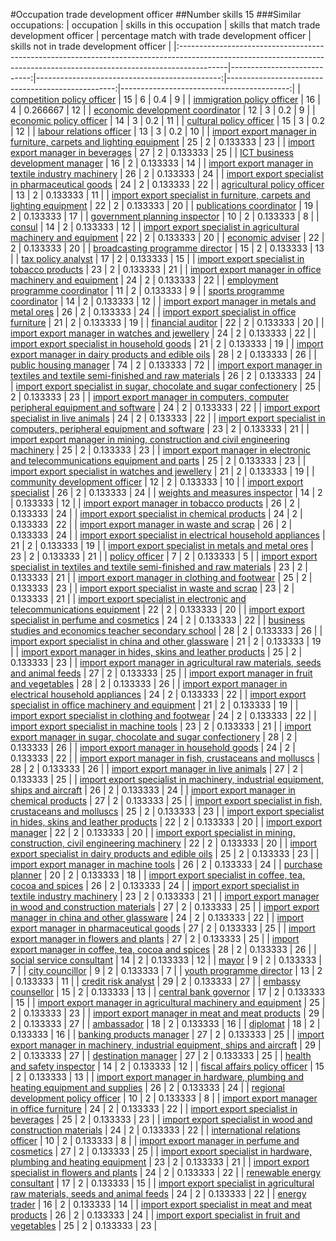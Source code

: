 #Occupation trade development officer
##Number skills 15
###Similar occupations:
| occupation                                                                                                                                                              |   skills in this occupation |   skills that match trade development officer |   percentage match with trade development officer |   skills not in trade development officer |
|:------------------------------------------------------------------------------------------------------------------------------------------------------------------------|----------------------------:|----------------------------------------------:|--------------------------------------------------:|------------------------------------------:|
| [competition policy officer](competition_policy_officer.md)                                                                                                             |                          15 |                                             6 |                                          0.4      |                                         9 |
| [immigration policy officer](immigration_policy_officer.md)                                                                                                             |                          16 |                                             4 |                                          0.266667 |                                        12 |
| [economic development coordinator](economic_development_coordinator.md)                                                                                                 |                          12 |                                             3 |                                          0.2      |                                         9 |
| [economic policy officer](economic_policy_officer.md)                                                                                                                   |                          14 |                                             3 |                                          0.2      |                                        11 |
| [cultural policy officer](cultural_policy_officer.md)                                                                                                                   |                          15 |                                             3 |                                          0.2      |                                        12 |
| [labour relations officer](labour_relations_officer.md)                                                                                                                 |                          13 |                                             3 |                                          0.2      |                                        10 |
| [import export manager in furniture, carpets and lighting equipment](import_export_manager_in_furniture,_carpets_and_lighting_equipment.md)                             |                          25 |                                             2 |                                          0.133333 |                                        23 |
| [import export manager in beverages](import_export_manager_in_beverages.md)                                                                                             |                          27 |                                             2 |                                          0.133333 |                                        25 |
| [ICT business development manager](ICT_business_development_manager.md)                                                                                                 |                          16 |                                             2 |                                          0.133333 |                                        14 |
| [import export manager in textile industry machinery](import_export_manager_in_textile_industry_machinery.md)                                                           |                          26 |                                             2 |                                          0.133333 |                                        24 |
| [import export specialist in pharmaceutical goods](import_export_specialist_in_pharmaceutical_goods.md)                                                                 |                          24 |                                             2 |                                          0.133333 |                                        22 |
| [agricultural policy officer](agricultural_policy_officer.md)                                                                                                           |                          13 |                                             2 |                                          0.133333 |                                        11 |
| [import export specialist in furniture, carpets and lighting equipment](import_export_specialist_in_furniture,_carpets_and_lighting_equipment.md)                       |                          22 |                                             2 |                                          0.133333 |                                        20 |
| [publications coordinator](publications_coordinator.md)                                                                                                                 |                          19 |                                             2 |                                          0.133333 |                                        17 |
| [government planning inspector](government_planning_inspector.md)                                                                                                       |                          10 |                                             2 |                                          0.133333 |                                         8 |
| [consul](consul.md)                                                                                                                                                     |                          14 |                                             2 |                                          0.133333 |                                        12 |
| [import export specialist in agricultural machinery and equipment](import_export_specialist_in_agricultural_machinery_and_equipment.md)                                 |                          22 |                                             2 |                                          0.133333 |                                        20 |
| [economic adviser](economic_adviser.md)                                                                                                                                 |                          22 |                                             2 |                                          0.133333 |                                        20 |
| [broadcasting programme director](broadcasting_programme_director.md)                                                                                                   |                          15 |                                             2 |                                          0.133333 |                                        13 |
| [tax policy analyst](tax_policy_analyst.md)                                                                                                                             |                          17 |                                             2 |                                          0.133333 |                                        15 |
| [import export specialist in tobacco products](import_export_specialist_in_tobacco_products.md)                                                                         |                          23 |                                             2 |                                          0.133333 |                                        21 |
| [import export manager in office machinery and equipment](import_export_manager_in_office_machinery_and_equipment.md)                                                   |                          24 |                                             2 |                                          0.133333 |                                        22 |
| [employment programme coordinator](employment_programme_coordinator.md)                                                                                                 |                          11 |                                             2 |                                          0.133333 |                                         9 |
| [sports programme coordinator](sports_programme_coordinator.md)                                                                                                         |                          14 |                                             2 |                                          0.133333 |                                        12 |
| [import export manager in metals and metal ores](import_export_manager_in_metals_and_metal_ores.md)                                                                     |                          26 |                                             2 |                                          0.133333 |                                        24 |
| [import export specialist in office furniture](import_export_specialist_in_office_furniture.md)                                                                         |                          21 |                                             2 |                                          0.133333 |                                        19 |
| [financial auditor](financial_auditor.md)                                                                                                                               |                          22 |                                             2 |                                          0.133333 |                                        20 |
| [import export manager in watches and jewellery](import_export_manager_in_watches_and_jewellery.md)                                                                     |                          24 |                                             2 |                                          0.133333 |                                        22 |
| [import export specialist in household goods](import_export_specialist_in_household_goods.md)                                                                           |                          21 |                                             2 |                                          0.133333 |                                        19 |
| [import export manager in dairy products and edible oils](import_export_manager_in_dairy_products_and_edible_oils.md)                                                   |                          28 |                                             2 |                                          0.133333 |                                        26 |
| [public housing manager](public_housing_manager.md)                                                                                                                     |                          74 |                                             2 |                                          0.133333 |                                        72 |
| [import export manager in textiles and textile semi-finished and raw materials](import_export_manager_in_textiles_and_textile_semi-finished_and_raw_materials.md)       |                          26 |                                             2 |                                          0.133333 |                                        24 |
| [import export specialist in sugar, chocolate and sugar confectionery](import_export_specialist_in_sugar,_chocolate_and_sugar_confectionery.md)                         |                          25 |                                             2 |                                          0.133333 |                                        23 |
| [import export manager in computers, computer peripheral equipment and software](import_export_manager_in_computers,_computer_peripheral_equipment_and_software.md)     |                          24 |                                             2 |                                          0.133333 |                                        22 |
| [import export specialist in live animals](import_export_specialist_in_live_animals.md)                                                                                 |                          24 |                                             2 |                                          0.133333 |                                        22 |
| [import export specialist in computers, peripheral equipment and software](import_export_specialist_in_computers,_peripheral_equipment_and_software.md)                 |                          23 |                                             2 |                                          0.133333 |                                        21 |
| [import export manager in mining, construction and civil engineering machinery](import_export_manager_in_mining,_construction_and_civil_engineering_machinery.md)       |                          25 |                                             2 |                                          0.133333 |                                        23 |
| [import export manager in electronic and telecommunications equipment and parts](import_export_manager_in_electronic_and_telecommunications_equipment_and_parts.md)     |                          25 |                                             2 |                                          0.133333 |                                        23 |
| [import export specialist in watches and jewellery](import_export_specialist_in_watches_and_jewellery.md)                                                               |                          21 |                                             2 |                                          0.133333 |                                        19 |
| [community development officer](community_development_officer.md)                                                                                                       |                          12 |                                             2 |                                          0.133333 |                                        10 |
| [import export specialist](import_export_specialist.md)                                                                                                                 |                          26 |                                             2 |                                          0.133333 |                                        24 |
| [weights and measures inspector](weights_and_measures_inspector.md)                                                                                                     |                          14 |                                             2 |                                          0.133333 |                                        12 |
| [import export manager in tobacco products](import_export_manager_in_tobacco_products.md)                                                                               |                          26 |                                             2 |                                          0.133333 |                                        24 |
| [import export specialist in chemical products](import_export_specialist_in_chemical_products.md)                                                                       |                          24 |                                             2 |                                          0.133333 |                                        22 |
| [import export manager in waste and scrap](import_export_manager_in_waste_and_scrap.md)                                                                                 |                          26 |                                             2 |                                          0.133333 |                                        24 |
| [import export specialist in electrical household appliances](import_export_specialist_in_electrical_household_appliances.md)                                           |                          21 |                                             2 |                                          0.133333 |                                        19 |
| [import export specialist in metals and metal ores](import_export_specialist_in_metals_and_metal_ores.md)                                                               |                          23 |                                             2 |                                          0.133333 |                                        21 |
| [policy officer](policy_officer.md)                                                                                                                                     |                           7 |                                             2 |                                          0.133333 |                                         5 |
| [import export specialist in textiles and textile semi-finished and raw materials](import_export_specialist_in_textiles_and_textile_semi-finished_and_raw_materials.md) |                          23 |                                             2 |                                          0.133333 |                                        21 |
| [import export manager in clothing and footwear](import_export_manager_in_clothing_and_footwear.md)                                                                     |                          25 |                                             2 |                                          0.133333 |                                        23 |
| [import export specialist in waste and scrap](import_export_specialist_in_waste_and_scrap.md)                                                                           |                          23 |                                             2 |                                          0.133333 |                                        21 |
| [import export specialist in electronic and telecommunications equipment](import_export_specialist_in_electronic_and_telecommunications_equipment.md)                   |                          22 |                                             2 |                                          0.133333 |                                        20 |
| [import export specialist in perfume and cosmetics](import_export_specialist_in_perfume_and_cosmetics.md)                                                               |                          24 |                                             2 |                                          0.133333 |                                        22 |
| [business studies and economics teacher secondary school](business_studies_and_economics_teacher_secondary_school.md)                                                   |                          28 |                                             2 |                                          0.133333 |                                        26 |
| [import export specialist in china and other glassware](import_export_specialist_in_china_and_other_glassware.md)                                                       |                          21 |                                             2 |                                          0.133333 |                                        19 |
| [import export manager in hides, skins and leather products](import_export_manager_in_hides,_skins_and_leather_products.md)                                             |                          25 |                                             2 |                                          0.133333 |                                        23 |
| [import export manager in agricultural raw materials, seeds and animal feeds](import_export_manager_in_agricultural_raw_materials,_seeds_and_animal_feeds.md)           |                          27 |                                             2 |                                          0.133333 |                                        25 |
| [import export manager in fruit and vegetables](import_export_manager_in_fruit_and_vegetables.md)                                                                       |                          28 |                                             2 |                                          0.133333 |                                        26 |
| [import export manager in electrical household appliances](import_export_manager_in_electrical_household_appliances.md)                                                 |                          24 |                                             2 |                                          0.133333 |                                        22 |
| [import export specialist in office machinery and equipment](import_export_specialist_in_office_machinery_and_equipment.md)                                             |                          21 |                                             2 |                                          0.133333 |                                        19 |
| [import export specialist in clothing and footwear](import_export_specialist_in_clothing_and_footwear.md)                                                               |                          24 |                                             2 |                                          0.133333 |                                        22 |
| [import export specialist in machine tools](import_export_specialist_in_machine_tools.md)                                                                               |                          23 |                                             2 |                                          0.133333 |                                        21 |
| [import export manager in sugar, chocolate and sugar confectionery](import_export_manager_in_sugar,_chocolate_and_sugar_confectionery.md)                               |                          28 |                                             2 |                                          0.133333 |                                        26 |
| [import export manager in household goods](import_export_manager_in_household_goods.md)                                                                                 |                          24 |                                             2 |                                          0.133333 |                                        22 |
| [import export manager in fish, crustaceans and molluscs](import_export_manager_in_fish,_crustaceans_and_molluscs.md)                                                   |                          28 |                                             2 |                                          0.133333 |                                        26 |
| [import export manager in live animals](import_export_manager_in_live_animals.md)                                                                                       |                          27 |                                             2 |                                          0.133333 |                                        25 |
| [import export specialist in machinery, industrial equipment, ships and aircraft](import_export_specialist_in_machinery,_industrial_equipment,_ships_and_aircraft.md)   |                          26 |                                             2 |                                          0.133333 |                                        24 |
| [import export manager in chemical products](import_export_manager_in_chemical_products.md)                                                                             |                          27 |                                             2 |                                          0.133333 |                                        25 |
| [import export specialist in  fish, crustaceans and molluscs](import_export_specialist_in__fish,_crustaceans_and_molluscs.md)                                           |                          25 |                                             2 |                                          0.133333 |                                        23 |
| [import export specialist in hides, skins and leather products](import_export_specialist_in_hides,_skins_and_leather_products.md)                                       |                          22 |                                             2 |                                          0.133333 |                                        20 |
| [import export manager](import_export_manager.md)                                                                                                                       |                          22 |                                             2 |                                          0.133333 |                                        20 |
| [import export specialist in mining, construction, civil engineering machinery](import_export_specialist_in_mining,_construction,_civil_engineering_machinery.md)       |                          22 |                                             2 |                                          0.133333 |                                        20 |
| [import export specialist in dairy products and edible oils](import_export_specialist_in_dairy_products_and_edible_oils.md)                                             |                          25 |                                             2 |                                          0.133333 |                                        23 |
| [import export manager in machine tools](import_export_manager_in_machine_tools.md)                                                                                     |                          26 |                                             2 |                                          0.133333 |                                        24 |
| [purchase planner](purchase_planner.md)                                                                                                                                 |                          20 |                                             2 |                                          0.133333 |                                        18 |
| [import export specialist in coffee, tea, cocoa and spices](import_export_specialist_in_coffee,_tea,_cocoa_and_spices.md)                                               |                          26 |                                             2 |                                          0.133333 |                                        24 |
| [import export specialist in textile industry machinery](import_export_specialist_in_textile_industry_machinery.md)                                                     |                          23 |                                             2 |                                          0.133333 |                                        21 |
| [import export manager in wood and construction materials](import_export_manager_in_wood_and_construction_materials.md)                                                 |                          27 |                                             2 |                                          0.133333 |                                        25 |
| [import export manager in china and other glassware](import_export_manager_in_china_and_other_glassware.md)                                                             |                          24 |                                             2 |                                          0.133333 |                                        22 |
| [import export manager in pharmaceutical goods](import_export_manager_in_pharmaceutical_goods.md)                                                                       |                          27 |                                             2 |                                          0.133333 |                                        25 |
| [import export manager in flowers and plants](import_export_manager_in_flowers_and_plants.md)                                                                           |                          27 |                                             2 |                                          0.133333 |                                        25 |
| [import export manager in coffee, tea, cocoa and spices](import_export_manager_in_coffee,_tea,_cocoa_and_spices.md)                                                     |                          28 |                                             2 |                                          0.133333 |                                        26 |
| [social service consultant](social_service_consultant.md)                                                                                                               |                          14 |                                             2 |                                          0.133333 |                                        12 |
| [mayor](mayor.md)                                                                                                                                                       |                           9 |                                             2 |                                          0.133333 |                                         7 |
| [city councillor](city_councillor.md)                                                                                                                                   |                           9 |                                             2 |                                          0.133333 |                                         7 |
| [youth programme director](youth_programme_director.md)                                                                                                                 |                          13 |                                             2 |                                          0.133333 |                                        11 |
| [credit risk analyst](credit_risk_analyst.md)                                                                                                                           |                          29 |                                             2 |                                          0.133333 |                                        27 |
| [embassy counsellor](embassy_counsellor.md)                                                                                                                             |                          15 |                                             2 |                                          0.133333 |                                        13 |
| [central bank governor](central_bank_governor.md)                                                                                                                       |                          17 |                                             2 |                                          0.133333 |                                        15 |
| [import export manager in agricultural machinery and equipment](import_export_manager_in_agricultural_machinery_and_equipment.md)                                       |                          25 |                                             2 |                                          0.133333 |                                        23 |
| [import export manager in meat and meat products](import_export_manager_in_meat_and_meat_products.md)                                                                   |                          29 |                                             2 |                                          0.133333 |                                        27 |
| [ambassador](ambassador.md)                                                                                                                                             |                          18 |                                             2 |                                          0.133333 |                                        16 |
| [diplomat](diplomat.md)                                                                                                                                                 |                          18 |                                             2 |                                          0.133333 |                                        16 |
| [banking products manager](banking_products_manager.md)                                                                                                                 |                          27 |                                             2 |                                          0.133333 |                                        25 |
| [import export manager in machinery, industrial equipment, ships and aircraft](import_export_manager_in_machinery,_industrial_equipment,_ships_and_aircraft.md)         |                          29 |                                             2 |                                          0.133333 |                                        27 |
| [destination manager](destination_manager.md)                                                                                                                           |                          27 |                                             2 |                                          0.133333 |                                        25 |
| [health and safety inspector](health_and_safety_inspector.md)                                                                                                           |                          14 |                                             2 |                                          0.133333 |                                        12 |
| [fiscal affairs policy officer](fiscal_affairs_policy_officer.md)                                                                                                       |                          15 |                                             2 |                                          0.133333 |                                        13 |
| [import export manager in hardware, plumbing and heating equipment and supplies](import_export_manager_in_hardware,_plumbing_and_heating_equipment_and_supplies.md)     |                          26 |                                             2 |                                          0.133333 |                                        24 |
| [regional development policy officer](regional_development_policy_officer.md)                                                                                           |                          10 |                                             2 |                                          0.133333 |                                         8 |
| [import export manager in office furniture](import_export_manager_in_office_furniture.md)                                                                               |                          24 |                                             2 |                                          0.133333 |                                        22 |
| [import export specialist in beverages](import_export_specialist_in_beverages.md)                                                                                       |                          25 |                                             2 |                                          0.133333 |                                        23 |
| [import export specialist in wood and construction materials](import_export_specialist_in_wood_and_construction_materials.md)                                           |                          24 |                                             2 |                                          0.133333 |                                        22 |
| [international relations officer](international_relations_officer.md)                                                                                                   |                          10 |                                             2 |                                          0.133333 |                                         8 |
| [import export manager in perfume and cosmetics](import_export_manager_in_perfume_and_cosmetics.md)                                                                     |                          27 |                                             2 |                                          0.133333 |                                        25 |
| [import export specialist in hardware, plumbing and heating equipment](import_export_specialist_in_hardware,_plumbing_and_heating_equipment.md)                         |                          23 |                                             2 |                                          0.133333 |                                        21 |
| [import export specialist in flowers and plants](import_export_specialist_in_flowers_and_plants.md)                                                                     |                          24 |                                             2 |                                          0.133333 |                                        22 |
| [renewable energy consultant](renewable_energy_consultant.md)                                                                                                           |                          17 |                                             2 |                                          0.133333 |                                        15 |
| [import export specialist in agricultural raw materials, seeds and animal feeds](import_export_specialist_in_agricultural_raw_materials,_seeds_and_animal_feeds.md)     |                          24 |                                             2 |                                          0.133333 |                                        22 |
| [energy trader](energy_trader.md)                                                                                                                                       |                          16 |                                             2 |                                          0.133333 |                                        14 |
| [import export specialist in meat and meat products](import_export_specialist_in_meat_and_meat_products.md)                                                             |                          26 |                                             2 |                                          0.133333 |                                        24 |
| [import export specialist in fruit and vegetables](import_export_specialist_in_fruit_and_vegetables.md)                                                                 |                          25 |                                             2 |                                          0.133333 |                                        23 |
